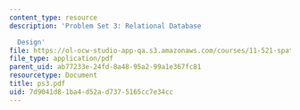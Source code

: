 ```yaml
---
content_type: resource
description: 'Problem Set 3: Relational Database

  Design'
file: https://ol-ocw-studio-app-qa.s3.amazonaws.com/courses/11-521-spatial-database-management-and-advanced-geographic-information-systems-spring-2003/7d9041d81ba4d52ad7375165cc7e34cc_ps3.pdf
file_type: application/pdf
parent_uid: ab77233e-24fd-8a48-95a2-99a1e367fc81
resourcetype: Document
title: ps3.pdf
uid: 7d9041d8-1ba4-d52a-d737-5165cc7e34cc
---
```

